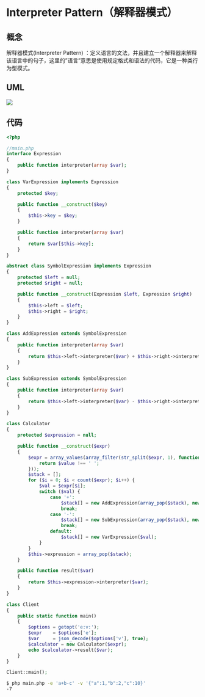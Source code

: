 # Interpreter Pattern（解释器模式）

## 概念

解释器模式(Interpreter Pattern) ：定义语言的文法，并且建立一个解释器来解释该语言中的句子，这里的”语言”意思是使用规定格式和语法的代码，它是一种类行为型模式。

## UML

<img src='https://yuml.me/diagram/nofunky/class/[Client%7C%7C],[Context%7C%7C],[AbstractExpression%7C%7C+interpret],[AbstractExpression]%5E-[TerminalExpression%7C%7C+interpret],[AbstractExpression]%5E-[NonterminalExpression%7C%7C+interpret],[TerminalExpression]%3C%3E-%3E[AbstractExpression],[Client]-%3E[AbstractExpression],[Client]-%3E[Context]'>

## 代码

```php
<?php

//main.php
interface Expression
{
    public function interpreter(array $var);
}

class VarExpression implements Expression
{
    protected $key;

    public function __construct($key)
    {
        $this->key = $key;
    }

    public function interpreter(array $var)
    {
        return $var[$this->key];
    }
}

abstract class SymbolExpression implements Expression
{
    protected $left = null;
    protected $right = null;

    public function __construct(Expression $left, Expression $right)
    {
        $this->left = $left;
        $this->right = $right;
    }
}

class AddExpression extends SymbolExpression
{
    public function interpreter(array $var)
    {
        return $this->left->interpreter($var) + $this->right->interpreter($var);
    }
}

class SubExpression extends SymbolExpression
{
    public function interpreter(array $var)
    {
        return $this->left->interpreter($var) - $this->right->interpreter($var);
    }
}

class Calculator
{
    protected $expression = null;

    public function __construct($expr)
    {
        $expr = array_values(array_filter(str_split($expr, 1), function ($value) {
            return $value !== ' ';
        }));
        $stack = [];
        for ($i = 0; $i < count($expr); $i++) {
            $val = $expr[$i];
            switch ($val) {
                case '+':
                    $stack[] = new AddExpression(array_pop($stack), new VarExpression($expr[++$i]));
                    break;
                case '-':
                    $stack[] = new SubExpression(array_pop($stack), new VarExpression($expr[++$i]));
                    break;
                default:
                    $stack[] = new VarExpression($val);
            }
        }
        $this->expression = array_pop($stack);
    }

    public function result($var)
    {
        return $this->expression->interpreter($var);
    }
}

class Client
{
    public static function main()
    {
        $options = getopt('e:v:');
        $expr    = $options['e'];
        $var     = json_decode($options['v'], true);
        $calculator = new Calculator($expr);
        echo $calculator->result($var);
    }
}

Client::main();
```

```bash
$ php main.php -e 'a+b-c' -v '{"a":1,"b":2,"c":10}'
-7
```
